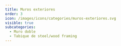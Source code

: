 ```yaml
---
title: Muros exteriores
order: 3
icon: /images/icons/categories/muros-exteriores.svg
visible: true
subcategories:
  - Muro doble
  - Tabique de steel/wood framing
---
```

